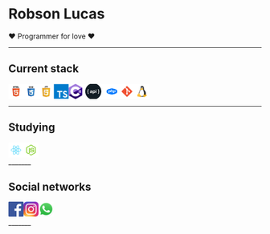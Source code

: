 # Robson Lucas

❤️ Programmer for love ❤️
_______

## Current stack

<div style="display:flex; justify-content:flex-start; align-items:center;">


  <img height="30" src="https://raw.githubusercontent.com/robsonad18/robsonad18/master/assets/images/icons/html.png" title="HTML">
  
  <img height="30" src="https://raw.githubusercontent.com/robsonad18/robsonad18/master/assets/images/icons/css.png" title="CSS">

  <img height="30" src="https://raw.githubusercontent.com/robsonad18/robsonad18/master/assets/images/icons/js.png" title="JavaScript">

  <img height="30" src="https://raw.githubusercontent.com/robsonad18/robsonad18/master/assets/images/icons/ts.png" title="Typescript">

  <img height="30" src="https://raw.githubusercontent.com/robsonad18/robsonad18/master/assets/images/icons/c.png" title="C#">

  <img height="30" src="https://raw.githubusercontent.com/robsonad18/robsonad18/master/assets/images/icons/api.png" title="Api">

  <img height="30" src="https://raw.githubusercontent.com/robsonad18/robsonad18/master/assets/images/icons/php.png" title="PHP">

  <img height="30" src="https://raw.githubusercontent.com/robsonad18/robsonad18/master/assets/images/icons/git.png" title="Git">

  <img height="30" src="https://raw.githubusercontent.com/robsonad18/robsonad18/master/assets/images/icons/linux.png" title="Linux <3">

</div>

_______

## Studying
<div style="display:flex; justify-content:flex-start; align-items:center;">

  <img height="30" src="https://raw.githubusercontent.com/robsonad18/robsonad18/master/assets/images/icons/react.png" title="React">

  <img height="30" src="https://raw.githubusercontent.com/robsonad18/robsonad18/master/assets/images/icons/node.png" title="Node">

</div>
_______


## Social networks
<div style="display:flex; justify-content:flex-start; align-items:center;">
  <a href="https://www.facebook.com/robson.lucas.50767/" target="_blank">
    <img height="30" src="https://raw.githubusercontent.com/robsonad18/robsonad18/master/assets/images/icons/facebook.png" title="Facebook">
  </a>
  <a href="https://www.instagram.com/robson_lucas.te/" target="_blank">
    <img height="30" src="https://raw.githubusercontent.com/robsonad18/robsonad18/master/assets/images/icons/instagram.png" title="Instagram">
  </a>
  <a href="https://api.whatsapp.com/send?phone=5518997194891&text=Olá, vim pelo GitHub" target="_blank">
    <img height="30" src="https://raw.githubusercontent.com/robsonad18/robsonad18/master/assets/images/icons/whatsapp.png" title="Whatsapp">
  </a>
  
</div>
_______
